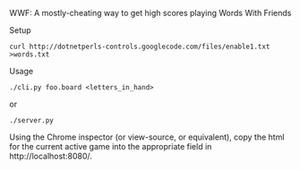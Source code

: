 WWF: A mostly-cheating way to get high scores playing Words With Friends

Setup

    curl http://dotnetperls-controls.googlecode.com/files/enable1.txt >words.txt

Usage

    ./cli.py foo.board <letters_in_hand>

or 

    ./server.py

Using the Chrome inspector (or view-source, or equivalent), copy the html for the current active game
into the appropriate field in http://localhost:8080/.

